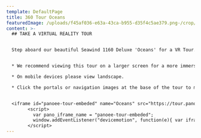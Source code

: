 ```yaml
---
template: DefaultPage
title: 360 Tour Oceans
featuredImage: /uploads/f45af036-e63a-43ca-b955-d35f4c5ae379.png-/crop/2000x875/0,192/-/preview/
content: >-
  ## TAKE A VIRTUAL REALITY TOUR


  Step aboard our beautiful Seawind 1160 Deluxe 'Oceans' for a VR Tour. She is our largest vessel and offers the wow factor!  A large and luxurious indoor saloon area, overwater targa seating plus an enormous foredeck with seating area and trampolines.  Suitable for couples, families and small groups through to larger groups of up to 30 guests.  


  * We recommend viewing this tour on a larger screen for a more immersive viewing experience.

  * On mobile devices please view landscape.

  * Click the portals or navigation images at the base of the tour to move throughout the boat.


  <iframe id="panoee-tour-embeded" name="Oceans" src="https://tour.panoee.com/iframe/oceans" frameBorder="0" width="100%" height="400px" scrolling="no" allowvr="yes" allow="vr; xr; accelerometer; gyroscope; autoplay;" allowFullScreen="false" webkitallowfullscreen="false" mozallowfullscreen="false" loading="eager"></iframe>
        <script>
          var pano_iframe_name = "panoee-tour-embeded";
          window.addEventListener("devicemotion", function(e){ var iframe = document.getElementById(pano_iframe_name); if (iframe) iframe.contentWindow.postMessage({ type:"devicemotion", deviceMotionEvent:{ acceleration:{ x:e.acceleration.x, y:e.acceleration.y, z:e.acceleration.z }, accelerationIncludingGravity:{ x:e.accelerationIncludingGravity.x, y:e.accelerationIncludingGravity.y, z:e.accelerationIncludingGravity.z }, rotationRate:{ alpha:e.rotationRate.alpha, beta:e.rotationRate.beta, gamma:e.rotationRate.gamma }, interval:e.interval, timeStamp:e.timeStamp } }, "*"); });
        </script>
---
```

